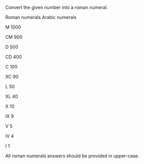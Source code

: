 Convert the given number into a roman numeral.

Roman numerals	Arabic numerals

M	1000

CM	900

D	500

CD	400

C	100

XC	90

L	50

XL	40

X	10

IX	9

V	5

IV	4

I	1

All roman numerals answers should be provided in upper-case.
